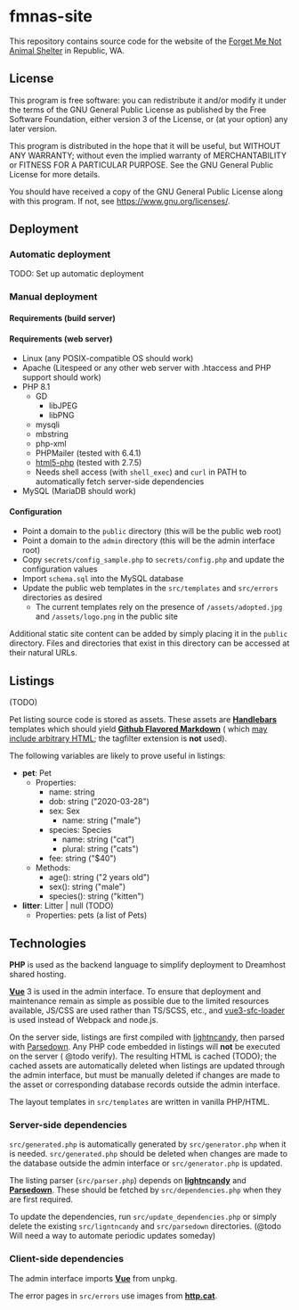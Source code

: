 # fmnas-site

This repository contains source code for the website of the
[Forget Me Not Animal Shelter](https://forgetmenotshelter.org)
in Republic, WA.

## License

This program is free software: you can redistribute it and/or modify it under the terms of the GNU General Public
License as published by the Free Software Foundation, either version 3 of the License, or
(at your option) any later version.

This program is distributed in the hope that it will be useful, but WITHOUT ANY WARRANTY; without even the implied
warranty of MERCHANTABILITY or FITNESS FOR A PARTICULAR PURPOSE. See the GNU General Public License for more details.

You should have received a copy of the GNU General Public License along with this program. If not,
see <https://www.gnu.org/licenses/>.

## Deployment

### Automatic deployment

TODO: Set up automatic deployment

### Manual deployment

#### Requirements (build server)

<!-- @todo Add requirements for vue build server --> 

#### Requirements (web server)

* Linux (any POSIX-compatible OS should work)
* Apache (Litespeed or any other web server with .htaccess and PHP support should work)
* PHP 8.1
    * GD
        * libJPEG
        * libPNG
    * mysqli
    * mbstring
    * php-xml
    * PHPMailer (tested with 6.4.1)
    * [html5-php](https://github.com/Masterminds/html5-php) (tested with 2.7.5)
    * Needs shell access (with `shell_exec`) and `curl` in PATH to automatically fetch server-side dependencies
* MySQL (MariaDB should work)

#### Configuration

<!-- @todo Add instructions to build admin site -->

* Point a domain to the `public` directory (this will be the public web root)
* Point a domain to the `admin` directory (this will be the admin interface root)
* Copy `secrets/config_sample.php` to `secrets/config.php` and update the configuration values
* Import `schema.sql` into the MySQL database
* Update the public web templates in the `src/templates` and `src/errors` directories as desired
    * The current templates rely on the presence of `/assets/adopted.jpg` and `/assets/logo.png` in the public site

Additional static site content can be added by simply placing it in the `public` directory. Files and directories that
exist in this directory can be accessed at their natural URLs.

## Listings

(TODO)

Pet listing source code is stored as assets. These assets are **[Handlebars](https://handlebarsjs.com)** templates which
should yield **[Github Flavored Markdown](https://github.github.com/gfm/)** (
which [may include arbitrary HTML](https://github.github.com/gfm/#raw-html); the tagfilter extension is **not** used).

The following variables are likely to prove useful in listings:

* **pet**: Pet
    * Properties:
        * name: string
        * dob: string ("2020-03-28")
        * sex: Sex
            * name: string ("male")
        * species: Species
            * name: string ("cat")
            * plural: string ("cats")
        * fee: string ("$40")
    * Methods:
        * age(): string ("2 years old")
        * sex(): string ("male")
        * species(): string ("kitten")
* **litter**: Litter | null (TODO)
    * Properties: pets (a list of Pets)

## Technologies

**PHP** is used as the backend language to simplify deployment to Dreamhost shared hosting.

[**Vue**](https:/vuejs.org) 3 is used in the admin interface. To ensure that deployment and maintenance remain as simple
as possible due to the limited resources available, JS/CSS are used rather than TS/SCSS, etc.,
and [vue3-sfc-loader](https://github.com/FranckFreiburger/vue3-sfc-loader)
is used instead of Webpack and node.js.

On the server side, listings are first compiled with [lightncandy](https://github.com/zordius/lightncandy), then parsed
with [Parsedown](https://parsedown.org/). Any PHP code embedded in listings will **not** be executed on the server (
@todo verify). The resulting HTML is cached (TODO); the cached assets are automatically deleted when listings are
updated through the admin interface, but must be manually deleted if changes are made to the asset or corresponding
database records outside the admin interface.

<!-- The client-side editor is [Toast UI Editor](https://ui.toast.com/tui-editor/). Need an extension for Handlebars support. Maybe use StackEdit or something instead.
CKEditor, Simditor -->
<!-- https://softwarerecs.stackexchange.com/questions/5746/markdown-editor-for-windows-with-live-rendering-in-the-editing-pane-not-in-a-se -->

The layout templates in `src/templates` are written in vanilla PHP/HTML.

### Server-side dependencies

`src/generated.php` is automatically generated by `src/generator.php` when it is needed.
`src/generated.php` should be deleted when changes are made to the database outside the admin interface
or `src/generator.php` is updated.

The listing parser (`src/parser.php`) depends on
[**lightncandy**](https://github.com/zordius/lightncandy) and
[**Parsedown**](https://parsedown.org/). These should be fetched by `src/dependencies.php` when they are first required.

To update the dependencies, run `src/update_dependencies.php` or simply delete the existing `src/ligntncandy`
and `src/parsedown`
directories. (@todo Will need a way to automate periodic updates someday)

### Client-side dependencies

The admin interface imports [**Vue**](https://vuejs.org) from unpkg.
<!-- The listing editor imports 
[**Toast UI Editor**](https://ui.toast.com/tui-editor/)
from the Toast CDN. -->

The error pages in `src/errors` use images from [**http.cat**](https://http.cat).
